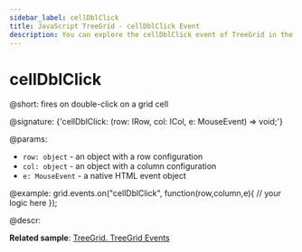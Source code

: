 ```yaml
---
sidebar_label: cellDblClick
title: JavaScript TreeGrid - cellDblClick Event 
description: You can explore the cellDblClick event of TreeGrid in the documentation of the DHTMLX JavaScript UI library. Browse developer guides and API reference, try out code examples and live demos, and download a free 30-day evaluation version of DHTMLX Suite 7.
---
```


# cellDblClick

@short: fires on double-click on a grid cell

@signature: {'cellDblClick: (row: IRow, col: ICol, e: MouseEvent) => void;'}

@params:
- `row: object` - an object with a row configuration
- `col: object` - an object with a column configuration
- `e: MouseEvent` - a native HTML event object

@example:
grid.events.on("cellDblClick", function(row,column,e){
    // your logic here
});

@descr:

**Related sample**: [TreeGrid. TreeGrid Events	](https://snippet.dhtmlx.com/sgwnxshe)
